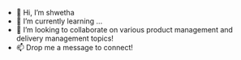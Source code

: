 - 👋 Hi, I’m shwetha
- 🌱 I’m currently learning ...
- 💞️ I’m looking to collaborate on various product management and delivery management topics!
- 📫 Drop me a message to connect!

<!---
github-shwetha/github-shwetha is a ✨ special ✨ repository because its `README.md` (this file) appears on your GitHub profile.
You can click the Preview link to take a look at your changes.
--->
